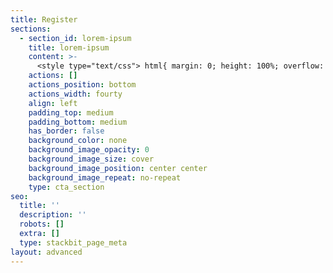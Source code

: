 ```yaml
---
title: Register
sections:
  - section_id: lorem-ipsum
    title: lorem-ipsum
    content: >-
      <style type="text/css"> html{ margin: 0; height: 100%; overflow: hidden; } iframe { position: absolute; left:0; right:0; bottom:0; top:0; border: 0; } </style> </head> <body> <iframe id="typeform-full" width="100%" height="100%" frameborder="0" allow="camera; microphone; autoplay; encrypted-media;" src="https://form.typeform.com/to/qmimm9Lz?typeform-medium=embed-snippet"></iframe> <script type="text/javascript" src="https://embed.typeform.com/embed.js"></script>
    actions: []
    actions_position: bottom
    actions_width: fourty
    align: left
    padding_top: medium
    padding_bottom: medium
    has_border: false
    background_color: none
    background_image_opacity: 0
    background_image_size: cover
    background_image_position: center center
    background_image_repeat: no-repeat
    type: cta_section
seo:
  title: ''
  description: ''
  robots: []
  extra: []
  type: stackbit_page_meta
layout: advanced
---
```

